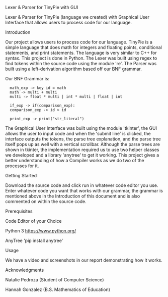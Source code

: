 Lexer & Parser for TinyPie with GUI


Lexer & Parser for TinyPie (language we created) with Graphical User Interface that allows users to process code for our language.

Introduction

Our project allows users to process code for our language. TinyPie is a simple language that does math for integers and floating points, conditional statements, and print statements.  The language is very similar to C++ for syntax. This project is done in Python. The Lexer was built using regex to find tokens within the source code using the module 're'. The Parser was built using a left-derivation algorithm based off our BNF grammar.

Our BNF Grammar is:

      math_exp -> key id = math
      math -> multi + multi
      multi -> float * multi | int * multi | float | int
      
      if_exp -> if(comparison_exp):
      comparison_exp -> id > id
      
      print_exp -> print("str_literal")
      
The Graphical User Interface was built using the module 'tkinter', the GUI allows the user to input code and when the 'submit line' is clicked, the interface outputs the tokens, the parse tree explanation, and the parse tree itself pops up as well with a vertical scrollbar. Although the parse trees are shown in tkinter, the implementation required us to use two helper classes we developed and a library 'anytree' to get it working. This project gives a better understanding of how a Compiler works as we do two of the processes for it.

Getting Started


Download the source code and click run in whatever code editor you use. Enter whatever code you want that works with our grammar, the grammar is mentioned above in the Introduction of this document and is also commented on within the source code.

Prerequisites

Code Editor of your Choice

Python 3 
            https://www.python.org/

AnyTree 
            'pip install anytree'

Usage

We have a video and screenshots in our report demonstrating how it works.

Acknowledgments

Natalie Pedroza (Student of Computer Science)

Hannah Gonzalez (B.S. Mathematics of Education)
